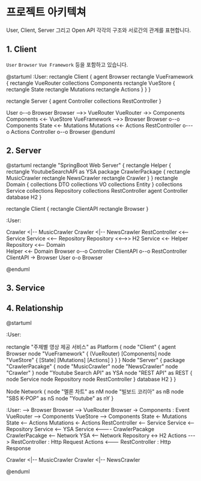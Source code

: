 # 프로젝트 아키텍쳐

User, Client, Server 그리고 Open API 각각의 구조와 서로간의 관계를 표현합니다.

## 1. Client

`User` `Browser` `Vue Framework` 등을 포함하고 있습니다.

@startuml
:User:
rectangle Client {
  agent Browser
  rectangle VueFramework {
    rectangle VueRouter
    collections Components
    rectangle VueStore {
      rectangle State
      rectangle Mutations
      rectangle Actions
    }
  }
}

rectangle Server {
  agent Controller
  collections RestController
}

User o--o Browser
Browser -->> VueRouter
VueRouter ->> Components
Components <<- VueStore
VueFramework -->> Browser
Browser o--o Components
State <<- Mutations
Mutations <<- Actions
RestController o---o Actions 
Controller o--o Browser 
@enduml

## 2. Server

@startuml
rectangle "SpringBoot Web Server" {
  rectangle Helper {
    rectangle YoutubeSearchAPI as YSA
    package CrawlerPackage {
      rectangle MusicCrawler
      rectangle NewsCrawler
      rectangle Crawler
    }
  }
  rectangle Domain {
    collections DTO
    collections VO
    collections Entity
  }
  collections Service
  collections Repository
  collections RestController
  agent Controller
  database H2
}

rectangle Client {
  rectangle ClientAPI
  rectangle Browser
}

:User:

Crawler <|-- MusicCrawler
Crawler <|-- NewsCrawler
RestController <<-- Service
Service <<-- Repository
Repository <<-->> H2
Service <<- Helper 
Repository <<-- Domain  
Helper <<- Domain
Browser o--o Controller
ClientAPI o--o RestController
ClientAPI -> Browser
User o-o Browser

@enduml

## 3. Service

## 4. Relationship

@startuml

:User:

rectangle "주제별 영상 제공 서비스" as Platform {
  node "Client" {
    agent Browser
    node "VueFramework" {
      (VueRouter)
      [Components]
      node "VueStore" {
        [State]
        [Mutations]
        [Actions]
      }
    }
  }
  Node "Server" {
    package "CrawlerPacakge" {
      node "MusicCrawler"
      node "NewsCrawler"
      node "Crawler" 
    }
    node "Youtube Search API" as YSA
    node "REST API" as REST {
      node Service
      node Repository
      node RestController
    }
    database H2
  }
}

Node Network {
  node "멜론 차트" as nM
  node "빌보드 코리아" as nB
  node "SBS K-POP" as nS
  node "Youtube" as nY
}

:User: --> Browser
Browser --> VueRouter
Browser -> Components : Event
VueRouter --> Components
VueStore --> Components
State <- Mutations
State <-- Actions
Mutations <- Actions
RestController <-- Service
Service <-- Repository
Service <-- YSA
Service <---- CrawlerPacakge
CrawlerPacakge <-- Network
YSA <-- Network
Repository <-> H2
Actions ---> RestController : Http Request
Actions <--- RestController : Http Response

Crawler <|-- MusicCrawler
Crawler <|-- NewsCrawler

@enduml